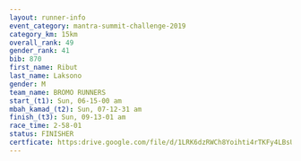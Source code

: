 ```yaml
---
layout: runner-info 
event_category: mantra-summit-challenge-2019 
category_km: 15km 
overall_rank: 49
gender_rank: 41
bib: 870
first_name: Ribut
last_name: Laksono
gender: M
team_name: BROMO RUNNERS
start_(t1): Sun, 06-15-00 am
mbah_kamad_(t2): Sun, 07-12-31 am
finish_(t3): Sun, 09-13-01 am
race_time: 2-58-01
status: FINISHER
certficate: https:drive.google.com/file/d/1LRK6dzRWCh8Yoihti4rTKFy4LBsUxWe2/view?usp=sharing
---
```

